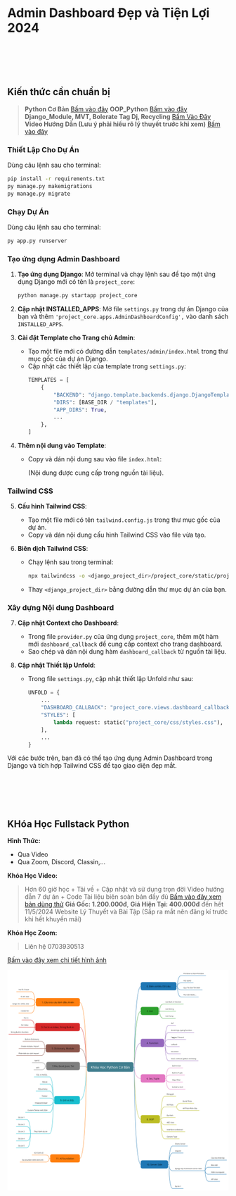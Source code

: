 # Admin Dashboard Đẹp và Tiện Lợi 2024

<br>
<br>
<br>
<br>

## Kiến thức cần chuẩn bị
> __Python Cơ Bản__ [Bấm vào đây](https://www.youtube.com/watch?v=vuW_VP45HAw&list=PL0BKQObQ3LnDhMKXnId86lj_lBqByA1ON)
> __OOP_Python__ [Bấm vào đây](https://www.youtube.com/watch?v=vuW_VP45HAw&list=PL0BKQObQ3LnDhMKXnId86lj_lBqByA1ON)
> __Django_Module, MVT, Bolerate Tag Dj, Recycling__ [Bấm Vào Đây](#khóa-học-fullstack-python)
> __Video Hướng Dẫn (Lưu ý phải hiểu rõ lý thuyết trước khi xem)__ [Bấm vào đây]()


### Thiết Lập Cho Dự Án
Dùng câu lệnh sau cho terminal:
```sh
pip install -r requirements.txt
py manage.py makemigrations
py manage.py migrate
```

### Chạy Dự Án
Dùng câu lệnh sau cho terminal:
```sh
py app.py runserver
```

### Tạo ứng dụng Admin Dashboard

1. **Tạo ứng dụng Django**:
   Mở terminal và chạy lệnh sau để tạo một ứng dụng Django mới có tên là `project_core`:
   ```bash
   python manage.py startapp project_core
   ```

2. **Cập nhật INSTALLED_APPS**:
   Mở file `settings.py` trong dự án Django của bạn và thêm `'project_core.apps.AdminDashboardConfig',` vào danh sách `INSTALLED_APPS`.

3. **Cài đặt Template cho Trang chủ Admin**:
   - Tạo một file mới có đường dẫn `templates/admin/index.html` trong thư mục gốc của dự án Django.
   - Cập nhật các thiết lập của template trong `settings.py`:
     ```python
     TEMPLATES = [
         {
             "BACKEND": "django.template.backends.django.DjangoTemplates",
             "DIRS": [BASE_DIR / "templates"],
             "APP_DIRS": True,
             ...
         },
     ]
     ```

4. **Thêm nội dung vào Template**:
   - Copy và dán nội dung sau vào file `index.html`:

     (Nội dung được cung cấp trong nguồn tài liệu).

### Tailwind CSS

5. **Cấu hình Tailwind CSS**:
   - Tạo một file mới có tên `tailwind.config.js` trong thư mục gốc của dự án.
   - Copy và dán nội dung cấu hình Tailwind CSS vào file vừa tạo.

6. **Biên dịch Tailwind CSS**:
   - Chạy lệnh sau trong terminal:
     ```bash
     npx tailwindcss -o <django_project_dir>/project_core/static/project_core/css/styles.css --watch --minify
     ```
   - Thay `<django_project_dir>` bằng đường dẫn thư mục dự án của bạn.

### Xây dựng Nội dung Dashboard

7. **Cập nhật Context cho Dashboard**:
   - Trong file `provider.py` của ứng dụng `project_core`, thêm một hàm mới `dashboard_callback` để cung cấp context cho trang dashboard.
   - Sao chép và dán nội dung hàm `dashboard_callback` từ nguồn tài liệu.

8. **Cập nhật Thiết lập Unfold**:
   - Trong file `settings.py`, cập nhật thiết lập Unfold như sau:

     ```python
     UNFOLD = {
         ...
         "DASHBOARD_CALLBACK": "project_core.views.dashboard_callback",
         "STYLES": [
             lambda request: static("project_core/css/styles.css"),
         ],
         ...
     }
     ```

Với các bước trên, bạn đã có thể tạo ứng dụng Admin Dashboard trong Django và tích hợp Tailwind CSS để tạo giao diện đẹp mắt.

<br>
<br>
<br>
<br>

## KHóa Học Fullstack Python

__Hình Thức:__
- Qua Video
- Qua Zoom, Discord, Classin,...

__Khóa Học Video:__
> Hơn 60 giờ học + Tải về + Cập nhật và sử dụng trọn đời
> Video hướng dẫn 7 dự án + Code
> Tài liệu biên soàn bản đầy đủ [Bấm vào đây xem bản dùng thử](https://github.com/8syncdev/Full-Python-Ebook)
> __Giá Gốc: 1.200.000đ__, __Giá Hiện Tại: 400.000đ__ đến hết 11/5/2024
> Website Lý Thuyết và Bài Tập (Sắp ra mắt nên đăng kí trước khi hết khuyến mãi)

__Khóa Học Zoom:__
> Liên hệ 0703930513

[Bấm vào đây xem chi tiết hình ảnh](./doc/images/RoadMap.png)

![img](./doc/images/RoadMap.png)

<br>
<br>
<br>
<br>




